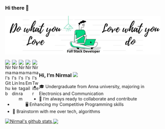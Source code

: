 ### Hi there 👋

![Banner](Simple_Banner.jpeg)

<a href="https://github.com/nirmalkumarkgs">
  <img align="left" alt="Nirmal's Github" width="22px" src="https://cdn.jsdelivr.net/npm/simple-icons@v3/icons/github.svg" />
</a>
<a href="https://www.linkedin.com/in/nirmalkumar-fullstackdev/">
  <img align="left" alt="Nirmal's Linkedin" width="22px" src="https://cdn.jsdelivr.net/npm/simple-icons@v3/icons/linkedin.svg" />
</a>
<a href="https://www.instagram.com/nirmalkumar_kgs/">
  <img align="left" alt="Nirmal's Instagram" width="22px" src="https://cdn.jsdelivr.net/npm/simple-icons@v3/icons/instagram.svg" />
</a>
<a href="mailto: kgsnirmalkumarr5285@gmail.com">
  <img align="left" alt="Nirmal's Email" width="22px" src="https://cdn.jsdelivr.net/npm/simple-icons@v3/icons/gmail.svg" />
</a>
<a href="https://twitter.com/kgsnirmalkumarr">
  <img align="left" alt="Nirmal's Twitter" width="22px" src="https://cdn.jsdelivr.net/npm/simple-icons@v3/icons/twitter.svg" />
</a>

<br />

### Hi, I’m Nirmal <img src="https://raw.githubusercontent.com/iampavangandhi/iampavangandhi/master/gifs/Hi.gif" width="24px"> 
- 🎓 Undergraduate from Anna university, majoring in Electronics and Communication
- 🌱 I’m always ready to collaborate and contribute
- 🖥 Enhancing my Competitive Programming skills
- 💬 Brainstorm with me over tech, algorithms

<a href="https://github.com/nirmalkumarkgs">
  <img align="center" src="https://github-readme-stats.anuraghazra1.vercel.app/api?username=nirmalkumarkgs&show_icons=true&count_private=true&hide_border=true&theme=radical" alt="Nirmal's github stats" />
</a>
<a href="https://github.com/nirmalkumarkgs">
    <img align="center" src="https://github-readme-stats.vercel.app/api/top-langs/?username=nirmalkumarkgs&layout=compact&hide_border=true&hide=Jupyter%20Notebook,Tex&langs_count=8&theme=radical" />
</a>
